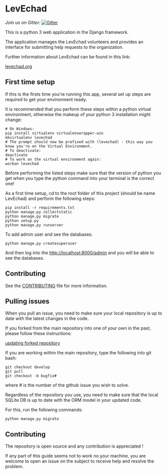 LevEchad
===========

*Join us on Gitter:* [![Gitter](https://badges.gitter.im/LevEchadTech/community.svg)](https://gitter.im/LevEchadTech/community?utm_source=badge&utm_medium=badge&utm_campaign=pr-badge)

This is a python 3 web application in the Django framework. 

The application manages the  LevEchad volunteers and provides an interface for submitting help requests to the organization. 

Further information about LevEchad can be found in this link:

[levechad.org](http://levechad.org)

First time setup
-----------

If this is the firsts time you're running this app, several set up steps are required to get your environment ready.

It is recommended that you perform these steps within a python virtual environment, otherwise the makeup of your python 3 installation might change:

    # On Windows:
    pip install virtualenv virtualenvwrapper-win
    mkvirtualenv levechad
    # The prompt should now be prefixed with (levechad) - this way you know you're on the Virtual Environment.
    # To deactivate:
    deactivate
    # To work on the virtual environment again:
    workon levechad

Before performing the listed steps make sure that the version of python you get when you type the python command into your terminal is the correct one!


As a first time setup, cd to the root folder of this project (should be name LevEchad) and perform the following steps:

	pip install -r requirements.txt
	python manage.py collectstatic
	python manage.py migrate
	python setup.py
	python manage.py runserver

To add admin user and see the databases:

    python manage.py createsuperuser

And then log into the <http://localhost:8000/admin> and you will be able to see the databases.

Contributing
----------
See the [CONTRIBUTING](https://github.com/Lev-Echad/levechad-backend/CONTRIBUTING.md) file for more information.

Pulling issues
-----------
When you pull an issue, you need to make sure your local repository is up to date with the latest changes in the code.

If you forked from the main repository into one of your own in the past, please follow these instructions:

[updating forked repository](https://medium.com/@topspinj/how-to-git-rebase-into-a-forked-repo-c9f05e821c8a)

If you are working within the main repository, type the following into git bash:

	git checkout develop
	git pull
	git checkout -b bugfix#

where # is the number of the github issue you wish to solve. 


Regardless of the repository you use, you need to make sure that the local SQLite DB is up to date with the ORM model in your updated code.

For this, run the following commands:

    python manage.py migrate
	

Contributing
------------
The repository is open source and any contribution is appreciated !

If  any part of this guide seems not to work no your machine, you are welcome to open an issue on the subject to receive help and resolve the problem.
